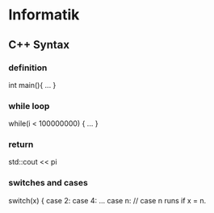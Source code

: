 # Informatik

## C++ Syntax

### definition
int main(){
    ...
}

### while loop
while(i < 100000000) {
           ...
}

### return
std::cout << pi


### switches and cases
switch(x) {
    case 2:
    case 4:
    ...
    case n:
    // case n runs if x = n.
